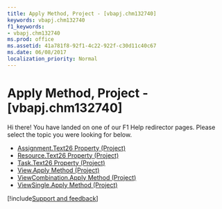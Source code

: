 ```yaml
---
title: Apply Method, Project - [vbapj.chm132740]
keywords: vbapj.chm132740
f1_keywords:
- vbapj.chm132740
ms.prod: office
ms.assetid: 41a781f8-92f1-4c22-922f-c30d11c40c67
ms.date: 06/08/2017
localization_priority: Normal
---
```



# Apply Method, Project - [vbapj.chm132740]

Hi there! You have landed on one of our F1 Help redirector pages. Please select the topic you were looking for below.

- [Assignment.Text26 Property (Project)](https://msdn.microsoft.com/library/e01ed7b0-88f1-818f-8548-150945b3bc1f%28Office.15%29.aspx)
- [Resource.Text26 Property (Project)](https://msdn.microsoft.com/library/3495a77e-d5a3-452c-9102-75739fe907b1%28Office.15%29.aspx)
- [Task.Text26 Property (Project)](https://msdn.microsoft.com/library/59cb098f-48cd-7a54-ca64-8bdbd4ae2b12%28Office.15%29.aspx)
- [View.Apply Method (Project)](https://msdn.microsoft.com/library/958801ba-9ede-c60c-de79-bd2024615979%28Office.15%29.aspx)
- [ViewCombination.Apply Method (Project)](https://msdn.microsoft.com/library/65375343-dbcf-1a4f-4c11-c6c52d052c11%28Office.15%29.aspx)
- [ViewSingle.Apply Method (Project)](https://msdn.microsoft.com/library/eafd9cdd-bb4f-51c1-4639-d852dec3f3f8%28Office.15%29.aspx)

[!include[Support and feedback](~/includes/feedback-boilerplate.md)]